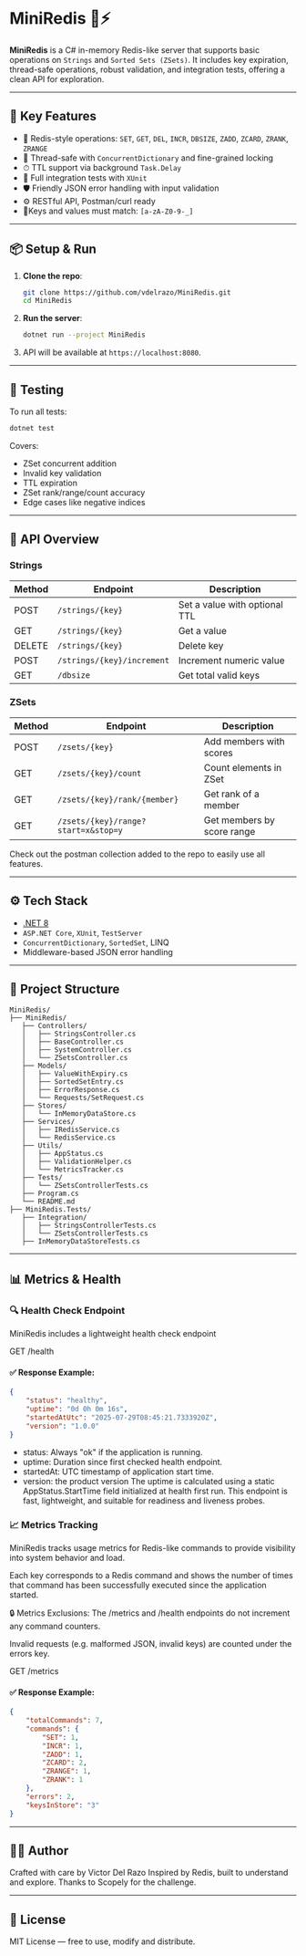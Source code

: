 # MiniRedis 🧠⚡

**MiniRedis** is a C# in-memory Redis-like server that supports basic operations on `Strings` and `Sorted Sets (ZSets)`. It includes key expiration, thread-safe operations, robust validation, and integration tests, offering a clean API for exploration.

---

## 🚀 Key Features

- 🔹 Redis-style operations: `SET`, `GET`, `DEL`, `INCR`, `DBSIZE`, `ZADD`, `ZCARD`, `ZRANK`, `ZRANGE`
- 🧵 Thread-safe with `ConcurrentDictionary` and fine-grained locking
- ⏱ TTL support via background `Task.Delay`
- 🧪 Full integration tests with `XUnit`
- 🛡 Friendly JSON error handling with input validation
- ⚙ RESTful API, Postman/curl ready
- 🔑Keys and values must match: `[a-zA-Z0-9-_]`

---

## 📦 Setup & Run

1. **Clone the repo**:
   ```bash
   git clone https://github.com/vdelrazo/MiniRedis.git
   cd MiniRedis
   ```

2. **Run the server**:
   ```bash
   dotnet run --project MiniRedis
   ```

3. API will be available at `https://localhost:8080`.

---

## 🧪 Testing

To run all tests:

```bash
dotnet test
```

Covers:
- ZSet concurrent addition
- Invalid key validation
- TTL expiration
- ZSet rank/range/count accuracy
- Edge cases like negative indices

---

## 📘 API Overview

### Strings
| Method | Endpoint                  | Description                   |
|--------|---------------------------|-------------------------------|
| POST   | `/strings/{key}`          | Set a value with optional TTL |
| GET    | `/strings/{key}`          | Get a value                   |
| DELETE | `/strings/{key}`          | Delete key                    |
| POST   | `/strings/{key}/increment`| Increment numeric value       |
| GET    | `/dbsize`                 | Get total valid keys          |

### ZSets
| Method | Endpoint                           | Description                |
|--------|------------------------------------|----------------------------|
| POST   | `/zsets/{key}`                     | Add members with scores    |
| GET    | `/zsets/{key}/count`               | Count elements in ZSet     |
| GET    | `/zsets/{key}/rank/{member}`       | Get rank of a member       |
| GET    | `/zsets/{key}/range?start=x&stop=y`| Get members by score range |

Check out the postman collection added to the repo to easily use all features.

---

## ⚙ Tech Stack

- [.NET 8](https://dotnet.microsoft.com/)
- `ASP.NET Core`, `XUnit`, `TestServer`
- `ConcurrentDictionary`, `SortedSet`, LINQ
- Middleware-based JSON error handling

---

## 📂 Project Structure

```
MiniRedis/
├── MiniRedis/
   ├── Controllers/
   │   ├── StringsController.cs
   │   ├── BaseController.cs
   │   ├── SystemController.cs
   │   └── ZSetsController.cs
   ├── Models/
   │   ├── ValueWithExpiry.cs
   │   ├── SortedSetEntry.cs
   │   ├── ErrorResponse.cs
   │   └── Requests/SetRequest.cs
   ├── Stores/
   │   └── InMemoryDataStore.cs
   ├── Services/
   │   ├── IRedisService.cs
   │   └── RedisService.cs
   ├── Utils/
   │   ├── AppStatus.cs
   │   ├── ValidationHelper.cs
   │   └── MetricsTracker.cs
   ├── Tests/
   │   └── ZSetsControllerTests.cs
   ├── Program.cs
   └── README.md
├── MiniRedis.Tests/
   ├── Integration/
   │   ├── StringsControllerTests.cs
   │   └── ZSetsControllerTests.cs
   ├── InMemoryDataStoreTests.cs
```
---
## 📊 Metrics & Health

### 🔍 Health Check Endpoint

MiniRedis includes a lightweight health check endpoint

GET /health

#### ✅ Response Example:
```json
{
    "status": "healthy",
    "uptime": "0d 0h 0m 16s",
    "startedAtUtc": "2025-07-29T08:45:21.7333920Z",
    "version": "1.0.0"
}
```
- status: Always "ok" if the application is running.
- uptime: Duration since first checked health endpoint.
- startedAt: UTC timestamp of application start time.
- version: the product version
The uptime is calculated using a static AppStatus.StartTime field initialized at health first run. This endpoint is fast, lightweight, and suitable for readiness and liveness probes.

### 📈 Metrics Tracking

MiniRedis tracks usage metrics for Redis-like commands to provide visibility into system behavior and load.

Each key corresponds to a Redis command and shows the number of times that command has been successfully executed since the application started.

🔒 Metrics Exclusions:
The /metrics and /health endpoints do not increment any command counters.

Invalid requests (e.g. malformed JSON, invalid keys) are counted under the errors key.

GET /metrics

#### ✅ Response Example:
```json
{
    "totalCommands": 7,
    "commands": {
        "SET": 1,
        "INCR": 1,
        "ZADD": 1,
        "ZCARD": 2,
        "ZRANGE": 1,
        "ZRANK": 1
    },
    "errors": 2,
    "keysInStore": "3"
}
```
---

## 👨‍💻 Author

Crafted with care by Victor Del Razo
Inspired by Redis, built to understand and explore.
Thanks to Scopely for the challenge.

---

## 📖 License

MIT License — free to use, modify and distribute.
